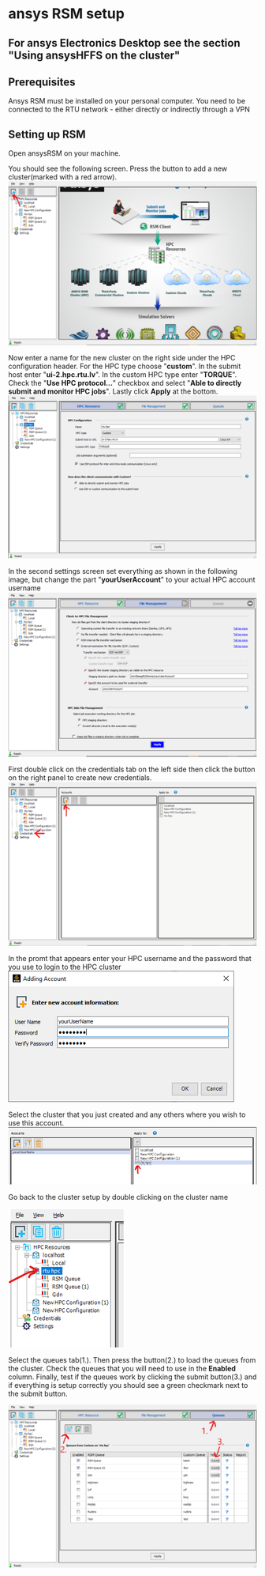 # ansys RSM setup
## For ansys Electronics Desktop see the section "Using ansysHFFS on the cluster"

## Prerequisites
Ansys RSM must be installed on your personal computer.
You need to be connected to the RTU network - either directly or indirectly through a VPN

## Setting up RSM
Open ansysRSM on your machine. 

You should see the following screen. Press the button to add a new cluster(marked with a red arrow).
![ansys_simulate_select](images/ansysRSM/initial.png)

Now enter a name for the new cluster on the right side under the HPC configuration header. For the HPC type choose "**custom**". In the submit host enter "**ui-2.hpc.rtu.lv**". In the custom HPC type enter "**TORQUE**". Check the "**Use HPC protocol...**" checkbox and select "**Able to directly submit and monitor HPC jobs**". Lastly click **Apply** at the bottom.
![ansys_simulate_select](images/ansysRSM/settings1.png)

In the second settings screen set everything as shown in the following image, but change the part "**yourUserAccount**" to your actual HPC account username
![ansys_simulate_select](images/ansysRSM/settings2.png)

First double click on the credentials tab on the left side then click the button on the right panel to create new credentials. 
![ansys_simulate_select](images/ansysRSM/creds1.png)

In the promt that appears enter your HPC username and the password that you use to login to the HPC cluster
![ansys_simulate_select](images/ansysRSM/creds2.png)

Select the cluster that you just created and any others where you wish to use this account.
![ansys_simulate_select](images/ansysRSM/creds3.png)

Go back to the cluster setup by double clicking on the cluster name

![ansys_simulate_select](images/ansysRSM/goback.png)

Select the queues tab(1.). Then press the button(2.) to load the queues from the cluster. Check the queues that you will need to use in the **Enabled** column. Finally, test if the queues work by clicking the submit button(3.) and if everything is setup correctly you should see a green checkmark next to the submit button.

![ansys_simulate_select](images/ansysRSM/settings3.png)
